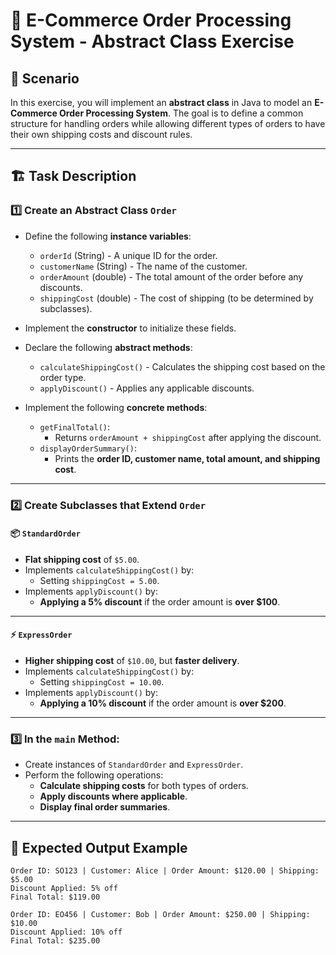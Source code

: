 # 🛒 E-Commerce Order Processing System - Abstract Class Exercise

## 📌 Scenario

In this exercise, you will implement an **abstract class** in Java to model an **E-Commerce Order Processing System**. The goal is to define a common structure for handling orders while allowing different types of orders to have their own shipping costs and discount rules.

---

## 🏗️ Task Description

### 1️⃣ Create an **Abstract Class** `Order`
- Define the following **instance variables**:
    - `orderId` (String) - A unique ID for the order.
    - `customerName` (String) - The name of the customer.
    - `orderAmount` (double) - The total amount of the order before any discounts.
    - `shippingCost` (double) - The cost of shipping (to be determined by subclasses).

- Implement the **constructor** to initialize these fields.

- Declare the following **abstract methods**:
    - `calculateShippingCost()` - Calculates the shipping cost based on the order type.
    - `applyDiscount()` - Applies any applicable discounts.

- Implement the following **concrete methods**:
    - `getFinalTotal()`:
        - Returns `orderAmount + shippingCost` after applying the discount.
    - `displayOrderSummary()`:
        - Prints the **order ID, customer name, total amount, and shipping cost**.

---

### 2️⃣ Create Subclasses that Extend `Order`

#### 📦 `StandardOrder`
- **Flat shipping cost** of `$5.00`.
- Implements `calculateShippingCost()` by:
    - Setting `shippingCost = 5.00`.
- Implements `applyDiscount()` by:
    - **Applying a 5% discount** if the order amount is **over $100**.

---

#### ⚡ `ExpressOrder`
- **Higher shipping cost** of `$10.00`, but **faster delivery**.
- Implements `calculateShippingCost()` by:
    - Setting `shippingCost = 10.00`.
- Implements `applyDiscount()` by:
    - **Applying a 10% discount** if the order amount is **over $200**.

---

### 3️⃣ In the `main` Method:
- Create instances of `StandardOrder` and `ExpressOrder`.
- Perform the following operations:
    - **Calculate shipping costs** for both types of orders.
    - **Apply discounts where applicable**.
    - **Display final order summaries**.

---

## 🎯 Expected Output Example

```plaintext
Order ID: SO123 | Customer: Alice | Order Amount: $120.00 | Shipping: $5.00
Discount Applied: 5% off
Final Total: $119.00

Order ID: EO456 | Customer: Bob | Order Amount: $250.00 | Shipping: $10.00
Discount Applied: 10% off
Final Total: $235.00

